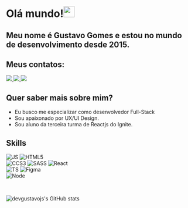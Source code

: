 # Olá mundo!<img src="https://raw.githubusercontent.com/kaueMarques/kaueMarques/master/hi.gif" width="30px">

## Meu nome é Gustavo Gomes e estou no mundo de desenvolvimento desde 2015.

## Meus contatos:
<p align='left'>
    <a href="https://www.linkedin.com/in/gustavo-da-silva-gomes-0b3b00194/" target=”_blank”>
        <img src="https://img.shields.io/badge/linkedin-%230077B5.svg?&style=for-the-badge&logo=linkedin&logoColor=white" />
    </a>
    <a href="https://www.instagram.com/_code.art/" target=”_blank”>
    ​   <img src="https://img.shields.io/badge/instagram-%23E4405F.svg?&style=for-the-badge&logo=instagram&logoColor=white" />
    </a>
    <a href="https://devgustavojs.github.io/novo-portfolio" target=”_blank”>
    ​   <img src="https://img.shields.io/badge/Portfolio-%835AFD.svg?&style=for-the-badge&logo=google&logoColor=white" />
    </a>
</p>
        
## Quer saber mais sobre mim?

- Eu busco me especializar como desenvolvedor Full-Stack
- Sou apaixonado por UX/UI Design.
- Sou aluno da terceira turma de Reactjs do Ignite.



## Skills

<p align='left'>

![JS](https://img.shields.io/badge/JavaScript-F7DF1E?style=for-the-badge&logo=javascript&logoColor=black)
![HTML5](https://img.shields.io/badge/HTML5-E34F26?style=for-the-badge&logo=html5&logoColor=white)</br>
![CCS3](https://img.shields.io/badge/CSS3-1572B6?style=for-the-badge&logo=css3&logoColor=white)
![SASS](https://img.shields.io/badge/Sass-CC6699?style=for-the-badge&logo=sass&logoColor=white)
![React](https://img.shields.io/badge/React-20232A?style=for-the-badge&logo=react&logoColor=61DAFB)</br>
![TS](https://img.shields.io/badge/TypeScript-007ACC?style=for-the-badge&logo=typescript&logoColor=white)
![Figma](https://img.shields.io/badge/Figma-F24E1E?style=for-the-badge&logo=figma&logoColor=white)</br>
![Node](https://img.shields.io/badge/Node.js-43853D?style=for-the-badge&logo=node-dot-js&logoColor=white)
</p>
</br>

![devgustavojs's GitHub stats](https://github-readme-stats.vercel.app/api?username=devgustavojs&show_icons=true&theme=react)
